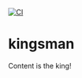 [![CI](https://github.com/schoolbook-dev/kingsman/actions/workflows/ci.yml/badge.svg)](https://github.com/schoolbook-dev/kingsman/actions/workflows/ci.yml)

# kingsman
Content is the king!
